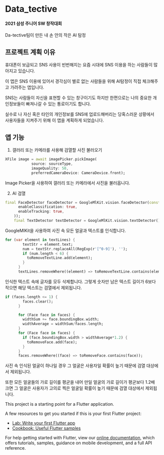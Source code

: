 # Data_tective

#### 2021 삼성 주니어 SW 창작대회
Da-tective팀이 만든 내 손 안의 작은 AI 탐정

## 프로젝트 계획 이유

휴대폰이 보급되고 SNS 사용이 빈번해지는 요즘 시대에 SNS 이용을 하는 사람들이 많아지고 있습니다.

이 앱은 SNS 이용에 있어서 경각심이 별로 없는 사람들을 위해 AI탐정이 직접 체크해주고 가려주는 앱입니다.

SNS는 사람들이 자신을 표현할 수 있는 창구이기도 하지만 한편으로는 나의 중요한 개인정보들이 빠져나갈 수 있는 통로이기도 합니다.

실수로 나 자신 혹은 타인의 개인정보를 SNS에 업로드해버리는 당혹스러운 상황에서 사용자들을 지켜주기 위해 이 앱을 계획하게 되었습니다.

## 앱 기능

1. 갤러리 또는 카메라를 사용해 검열할 사진 불러오기

``` Dart
XFile image = await imagePicker.pickImage(
            source: sourceType,
            imageQuality: 50,
            preferredCameraDevice: CameraDevice.front);
```

Image Picker을 사용하여 갤러리 또는 카메라에서 사진을 불러옵니다.

2. AI 검열

``` Dart
final FaceDetector faceDetector = GoogleMlKit.vision.faceDetector(const FaceDetectorOptions(
      enableClassification: true,
      enableTracking: true,
    ));
    final TextDetector textDetector = GoogleMlKit.vision.textDetector();
```

GoogleMlKit을 사용하여 사진 속 모든 얼굴과 텍스트를 인식합니다.

``` Dart
for (var element in textLines) {
        textStr = element.text;
        num = textStr.replaceAll(RegExp(r'[^0-9]'), '');
        if (num.length < 6) {
          toRemoveTextLine.add(element);
        }
      }
      textLines.removeWhere((element) => toRemoveTextLine.contains(element));
```

인식한 텍스트 속에 글자를 모두 삭제합니다. 그렇게 숫자만 남은 텍스트 길이가 6보다 작으면 해당 텍스트는 검열에서 제외됩니다.

``` Dart
if (faces.length <= 1) {
        faces.clear();
      }

      for (Face face in faces) {
        widthSum += face.boundingBox.width;
        widthAverage = widthSum/faces.length;
      }
      for (Face face in faces) {
        if (face.boundingBox.width > widthAverage*1.2) {
          toRemoveFace.add(face);
        }
      }
      faces.removeWhere((face) => toRemoveFace.contains(face));
```

사진 속 인식된 얼굴이 하나일 경우 그 얼굴은 사용자일 확률이 높기 때문에 검열 대상에서 제외됩니다.

또한 모든 얼굴들의 가로 길이를 평균을 내어 만일 얼굴의 가로 길이가 평균보다 1.2배 크면 그 얼굴은 사용자가 고의로 찍은 얼굴일 확률이 높기 때문에 검열 대상에서 제외됩니다.

This project is a starting point for a Flutter application.

A few resources to get you started if this is your first Flutter project:

- [Lab: Write your first Flutter app](https://flutter.dev/docs/get-started/codelab)
- [Cookbook: Useful Flutter samples](https://flutter.dev/docs/cookbook)

For help getting started with Flutter, view our
[online documentation](https://flutter.dev/docs), which offers tutorials,
samples, guidance on mobile development, and a full API reference.
